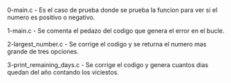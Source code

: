 0-main.c - Es el caso de prueba donde se prueba la funcion para ver si el numero es positivo o negativo.

1-main.c - Se comenta el pedazo del codigo que genera el error en el bucle.

2-largest_number.c - Se corrige el codigo y se returna el numero mas grande de tres opciones.

3-print_remaining_days.c - Se corrige el codigo y genera cuantos dias quedan del año contando los viciestos.
